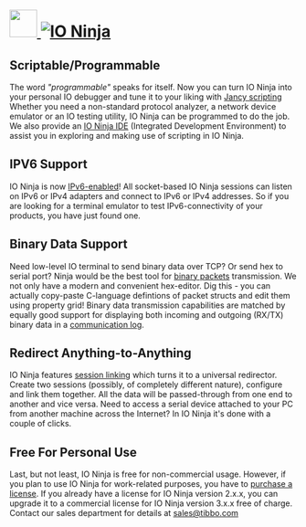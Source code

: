 # [<img src="https://cdn.jsdelivr.net/gh/AdmiringWorm/chocolatey-packages@6002fde9a9b502970066436309b0f35d5305d79c/automatic/io-ninja/icons/128x128.png" height="48" width="48" /> ![IO Ninja](https://img.shields.io/chocolatey/v/io-ninja.svg?label=IO%20Ninja&style=for-the-badge)](https://community.chocolatey.org/packages/io-ninja)

## Scriptable/Programmable

The word _"programmable"_ speaks for itself. Now you can turn IO Ninja into your personal IO debugger and tune it to your liking with [Jancy scripting](http://tibbo.com/ninja/features.html#!jancy) Whether you need a non-standard protocol analyzer, a network device emulator or an IO testing utility, IO Ninja can be programmed to do the job. We also provide an [IO Ninja IDE](http://tibbo.com/ninja/features.html#!ide) (Integrated Development Environment) to assist you in exploring and making use of scripting in IO Ninja.

## IPV6 Support

IO Ninja is now [IPv6-enabled](http://tibbo.com/ninja/features.html#!ipv6)! All socket-based IO Ninja sessions can listen on IPv6 or IPv4 adapters and connect to IPv6 or IPv4 addresses. So if you are looking for a terminal emulator to test IPv6-connectivity of your products, you have just found one.

## Binary Data Support

Need low-level IO terminal to send binary data over TCP? Or send hex to serial port? Ninja would be the best tool for [binary packets](http://tibbo.com/ninja/features.html#!packet-builder) transmission. We not only have a modern and convenient hex-editor. Dig this - you can actually copy-paste C-language defintions of packet structs and edit them using property grid! Binary data transmission capabilities are matched by equally good support for displaying both incoming and outgoing (RX/TX) binary data in a [communication log](http://tibbo.com/ninja/features.html#!advanced-logging).

## Redirect Anything-to-Anything

IO Ninja features [session linking](http://tibbo.com/ninja/features.html#!linking) which turns it to a universal redirector. Create two sessions (possibly, of completely different nature), configure and link them together. All the data will be passed-through from one end to another and vice versa. Need to access a serial device attached to your PC from another machine across the Internet? In IO Ninja it's done with a couple of clicks.

## Free For Personal Use

Last, but not least, IO Ninja is free for non-commercial usage. However, if you plan to use IO Ninja for work-related purposes, you have to [purchase a license](http://tibbo.com/ninja/purchase.html). If you already have a license for IO Ninja version 2.x.x, you can upgrade it to a commercial license for IO Ninja version 3.x.x free of charge. Contact our sales department for details at [sales@tibbo.com](mailto:sales@tibbo.com)
